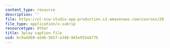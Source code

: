 ```yaml
---
content_type: resource
description: ''
file: https://ol-ocw-studio-app-production.s3.amazonaws.com/courses/20-020-introduction-to-biological-engineering-design-spring-2009/bc9add69a5465657a348945e955e677b_uyNj56g5rHY.vtt
file_type: application/x-subrip
resourcetype: Other
title: 3play caption file
uid: bc9add69-a546-5657-a348-945e955e677b
---
```

